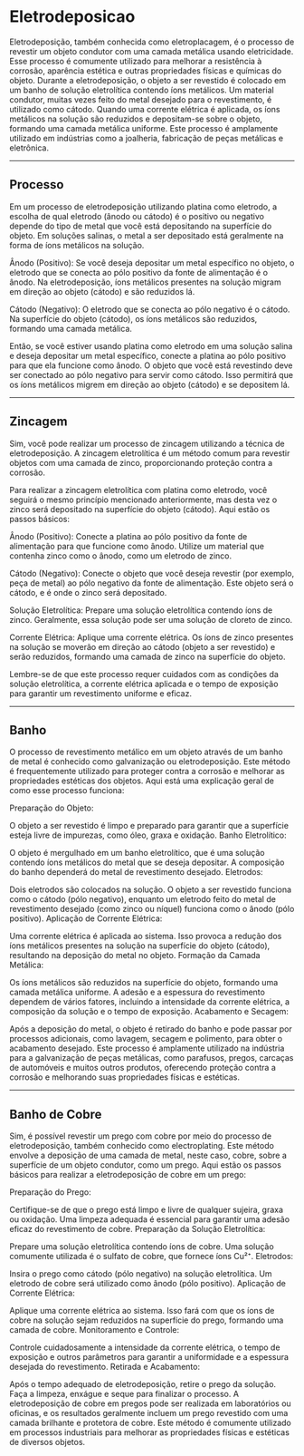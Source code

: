 # Eletrodeposicao

Eletrodeposição, também conhecida como eletroplacagem, é o processo de revestir um objeto condutor com uma camada metálica usando eletricidade. Esse processo é comumente utilizado para melhorar a resistência à corrosão, aparência estética e outras propriedades físicas e químicas do objeto. Durante a eletrodeposição, o objeto a ser revestido é colocado em um banho de solução eletrolítica contendo íons metálicos. Um material condutor, muitas vezes feito do metal desejado para o revestimento, é utilizado como cátodo. Quando uma corrente elétrica é aplicada, os íons metálicos na solução são reduzidos e depositam-se sobre o objeto, formando uma camada metálica uniforme. Este processo é amplamente utilizado em indústrias como a joalheria, fabricação de peças metálicas e eletrônica.

---

## Processo

Em um processo de eletrodeposição utilizando platina como eletrodo, a escolha de qual eletrodo (ânodo ou cátodo) é o positivo ou negativo depende do tipo de metal que você está depositando na superfície do objeto. Em soluções salinas, o metal a ser depositado está geralmente na forma de íons metálicos na solução.

Ânodo (Positivo): Se você deseja depositar um metal específico no objeto, o eletrodo que se conecta ao pólo positivo da fonte de alimentação é o ânodo. Na eletrodeposição, íons metálicos presentes na solução migram em direção ao objeto (cátodo) e são reduzidos lá.

Cátodo (Negativo): O eletrodo que se conecta ao pólo negativo é o cátodo. Na superfície do objeto (cátodo), os íons metálicos são reduzidos, formando uma camada metálica.

Então, se você estiver usando platina como eletrodo em uma solução salina e deseja depositar um metal específico, conecte a platina ao pólo positivo para que ela funcione como ânodo. O objeto que você está revestindo deve ser conectado ao pólo negativo para servir como cátodo. Isso permitirá que os íons metálicos migrem em direção ao objeto (cátodo) e se depositem lá.

---

## Zincagem

Sim, você pode realizar um processo de zincagem utilizando a técnica de eletrodeposição. A zincagem eletrolítica é um método comum para revestir objetos com uma camada de zinco, proporcionando proteção contra a corrosão.

Para realizar a zincagem eletrolítica com platina como eletrodo, você seguirá o mesmo princípio mencionado anteriormente, mas desta vez o zinco será depositado na superfície do objeto (cátodo). Aqui estão os passos básicos:

Ânodo (Positivo): Conecte a platina ao pólo positivo da fonte de alimentação para que funcione como ânodo. Utilize um material que contenha zinco como o ânodo, como um eletrodo de zinco.

Cátodo (Negativo): Conecte o objeto que você deseja revestir (por exemplo, peça de metal) ao pólo negativo da fonte de alimentação. Este objeto será o cátodo, e é onde o zinco será depositado.

Solução Eletrolítica: Prepare uma solução eletrolítica contendo íons de zinco. Geralmente, essa solução pode ser uma solução de cloreto de zinco.

Corrente Elétrica: Aplique uma corrente elétrica. Os íons de zinco presentes na solução se moverão em direção ao cátodo (objeto a ser revestido) e serão reduzidos, formando uma camada de zinco na superfície do objeto.

Lembre-se de que este processo requer cuidados com as condições da solução eletrolítica, a corrente elétrica aplicada e o tempo de exposição para garantir um revestimento uniforme e eficaz.

---

## Banho

O processo de revestimento metálico em um objeto através de um banho de metal é conhecido como galvanização ou eletrodeposição. Este método é frequentemente utilizado para proteger contra a corrosão e melhorar as propriedades estéticas dos objetos. Aqui está uma explicação geral de como esse processo funciona:

Preparação do Objeto:

O objeto a ser revestido é limpo e preparado para garantir que a superfície esteja livre de impurezas, como óleo, graxa e oxidação.
Banho Eletrolítico:

O objeto é mergulhado em um banho eletrolítico, que é uma solução contendo íons metálicos do metal que se deseja depositar. A composição do banho dependerá do metal de revestimento desejado.
Eletrodos:

Dois eletrodos são colocados na solução. O objeto a ser revestido funciona como o cátodo (pólo negativo), enquanto um eletrodo feito do metal de revestimento desejado (como zinco ou níquel) funciona como o ânodo (pólo positivo).
Aplicação de Corrente Elétrica:

Uma corrente elétrica é aplicada ao sistema. Isso provoca a redução dos íons metálicos presentes na solução na superfície do objeto (cátodo), resultando na deposição do metal no objeto.
Formação da Camada Metálica:

Os íons metálicos são reduzidos na superfície do objeto, formando uma camada metálica uniforme. A adesão e a espessura do revestimento dependem de vários fatores, incluindo a intensidade da corrente elétrica, a composição da solução e o tempo de exposição.
Acabamento e Secagem:

Após a deposição do metal, o objeto é retirado do banho e pode passar por processos adicionais, como lavagem, secagem e polimento, para obter o acabamento desejado.
Este processo é amplamente utilizado na indústria para a galvanização de peças metálicas, como parafusos, pregos, carcaças de automóveis e muitos outros produtos, oferecendo proteção contra a corrosão e melhorando suas propriedades físicas e estéticas.

---

## Banho de Cobre

Sim, é possível revestir um prego com cobre por meio do processo de eletrodeposição, também conhecido como electroplating. Este método envolve a deposição de uma camada de metal, neste caso, cobre, sobre a superfície de um objeto condutor, como um prego. Aqui estão os passos básicos para realizar a eletrodeposição de cobre em um prego:

Preparação do Prego:

Certifique-se de que o prego está limpo e livre de qualquer sujeira, graxa ou oxidação. Uma limpeza adequada é essencial para garantir uma adesão eficaz do revestimento de cobre.
Preparação da Solução Eletrolítica:

Prepare uma solução eletrolítica contendo íons de cobre. Uma solução comumente utilizada é o sulfato de cobre, que fornece íons Cu²⁺.
Eletrodos:

Insira o prego como cátodo (pólo negativo) na solução eletrolítica. Um eletrodo de cobre será utilizado como ânodo (pólo positivo).
Aplicação de Corrente Elétrica:

Aplique uma corrente elétrica ao sistema. Isso fará com que os íons de cobre na solução sejam reduzidos na superfície do prego, formando uma camada de cobre.
Monitoramento e Controle:

Controle cuidadosamente a intensidade da corrente elétrica, o tempo de exposição e outros parâmetros para garantir a uniformidade e a espessura desejada do revestimento.
Retirada e Acabamento:

Após o tempo adequado de eletrodeposição, retire o prego da solução. Faça a limpeza, enxágue e seque para finalizar o processo.
A eletrodeposição de cobre em pregos pode ser realizada em laboratórios ou oficinas, e os resultados geralmente incluem um prego revestido com uma camada brilhante e protetora de cobre. Este método é comumente utilizado em processos industriais para melhorar as propriedades físicas e estéticas de diversos objetos.

